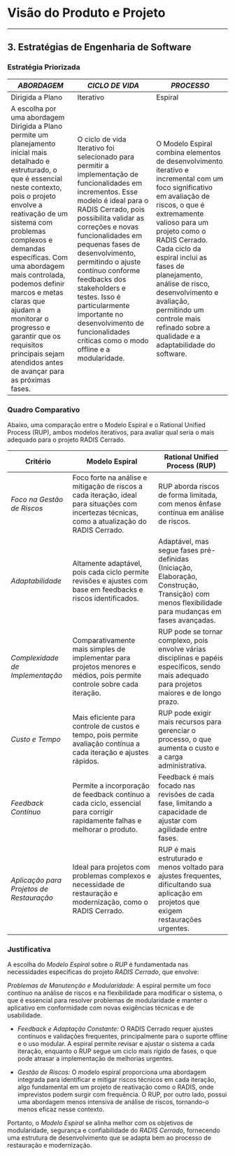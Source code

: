 # Visão do Produto e Projeto

---

## 3. Estratégias de Engenharia de Software

### Estratégia Priorizada

| _ABORDAGEM_                                                                                                                                                                                                                                                                                                                                                                                                                                                 | _CICLO DE VIDA_                                                                                                                                                                                                                                                                                                                                                                                                                                            | _PROCESSO_                                                                                                                                                                                                                                                                                                                                                                                      |
| ----------------------------------------------------------------------------------------------------------------------------------------------------------------------------------------------------------------------------------------------------------------------------------------------------------------------------------------------------------------------------------------------------------------------------------------------------------- | ---------------------------------------------------------------------------------------------------------------------------------------------------------------------------------------------------------------------------------------------------------------------------------------------------------------------------------------------------------------------------------------------------------------------------------------------------------- | ----------------------------------------------------------------------------------------------------------------------------------------------------------------------------------------------------------------------------------------------------------------------------------------------------------------------------------------------------------------------------------------------- |
| Dirigida a Plano                                                                                                                                                                                                                                                                                                                                                                                                                                            | Iterativo                                                                                                                                                                                                                                                                                                                                                                                                                                                  | Espiral                                                                                                                                                                                                                                                                                                                                                                                         |
| A escolha por uma abordagem Dirigida a Plano permite um planejamento inicial mais detalhado e estruturado, o que é essencial neste contexto, pois o projeto envolve a reativação de um sistema com problemas complexos e demandas específicas. Com uma abordagem mais controlada, podemos definir marcos e metas claras que ajudam a monitorar o progresso e garantir que os requisitos principais sejam atendidos antes de avançar para as próximas fases. | O ciclo de vida Iterativo foi selecionado para permitir a implementação de funcionalidades em incrementos. Esse modelo é ideal para o RADIS Cerrado, pois possibilita validar as correções e novas funcionalidades em pequenas fases de desenvolvimento, permitindo o ajuste contínuo conforme feedbacks dos stakeholders e testes. Isso é particularmente importante no desenvolvimento de funcionalidades críticas como o modo offline e a modularidade. | O Modelo Espiral combina elementos de desenvolvimento iterativo e incremental com um foco significativo em avaliação de riscos, o que é extremamente valioso para um projeto como o RADIS Cerrado. Cada ciclo da espiral inclui as fases de planejamento, análise de risco, desenvolvimento e avaliação, permitindo um controle mais refinado sobre a qualidade e a adaptabilidade do software. |

### Quadro Comparativo

Abaixo, uma comparação entre o Modelo Espiral e o Rational Unified Process (RUP), ambos modelos iterativos, para avaliar qual seria o mais adequado para o projeto RADIS Cerrado.

| Critério                                 | Modelo Espiral                                                                                                                                  | Rational Unified Process (RUP)                                                                                                                    |
| ---------------------------------------- | ----------------------------------------------------------------------------------------------------------------------------------------------- | ------------------------------------------------------------------------------------------------------------------------------------------------- |
| _Foco na Gestão de Riscos_               | Foco forte na análise e mitigação de riscos a cada iteração, ideal para situações com incertezas técnicas, como a atualização do RADIS Cerrado. | RUP aborda riscos de forma limitada, com menos ênfase contínua em análise de riscos.                                                              |
| _Adaptabilidade_                         | Altamente adaptável, pois cada ciclo permite revisões e ajustes com base em feedbacks e riscos identificados.                                   | Adaptável, mas segue fases pré-definidas (Iniciação, Elaboração, Construção, Transição) com menos flexibilidade para mudanças em fases avançadas. |
| _Complexidade de Implementação_          | Comparativamente mais simples de implementar para projetos menores e médios, pois permite controle sobre cada iteração.                         | RUP pode se tornar complexo, pois envolve várias disciplinas e papéis específicos, sendo mais adequado para projetos maiores e de longo prazo.    |
| _Custo e Tempo_                          | Mais eficiente para controle de custos e tempo, pois permite avaliação contínua a cada iteração e ajustes rápidos.                              | RUP pode exigir mais recursos para gerenciar o processo, o que aumenta o custo e a carga administrativa.                                          |
| _Feedback Contínuo_                      | Permite a incorporação de feedback contínuo a cada ciclo, essencial para corrigir rapidamente falhas e melhorar o produto.                      | Feedback é mais focado nas revisões de cada fase, limitando a capacidade de ajustar com agilidade entre fases.                                    |
| _Aplicação para Projetos de Restauração_ | Ideal para projetos com problemas complexos e necessidade de restauração e modernização, como o RADIS Cerrado.                                  | RUP é mais estruturado e menos voltado para ajustes frequentes, dificultando sua aplicação em projetos que exigem restaurações urgentes.          |

### Justificativa

A escolha do _Modelo Espiral_ sobre o _RUP_ é fundamentada nas necessidades específicas do projeto _RADIS Cerrado_, que envolve:

_Problemas de Manutenção e Modularidade:_
A espiral permite um foco contínuo na análise de riscos e na flexibilidade para modificar o sistema, o que é essencial para resolver problemas de modularidade e manter o aplicativo em conformidade com novas exigências técnicas e de usabilidade.

- _Feedback e Adaptação Constante:_
  O RADIS Cerrado requer ajustes contínuos e validações frequentes, principalmente para o suporte offline e o uso modular. A espiral permite revisar e ajustar o sistema a cada iteração, enquanto o RUP segue um ciclo mais rígido de fases, o que pode atrasar a implementação de melhorias urgentes.

- _Gestão de Riscos:_
  O modelo espiral proporciona uma abordagem integrada para identificar e mitigar riscos técnicos em cada iteração, algo fundamental em um projeto de reativação como o RADIS, onde imprevistos podem surgir com frequência. O RUP, por outro lado, possui uma abordagem menos intensiva de análise de riscos, tornando-o menos eficaz nesse contexto.

Portanto, o _Modelo Espiral_ se alinha melhor com os objetivos de modularidade, segurança e confiabilidade do _RADIS Cerrado_, fornecendo uma estrutura de desenvolvimento que se adapta bem ao processo de restauração e modernização.
